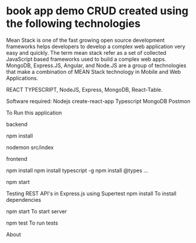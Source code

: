 # book app demo CRUD created using the following technologies 
Mean Stack is one of the fast growing open source development frameworks helps developers to develop a complex web application very easy and quickly. The term mean stack refer as a set of collected JavaScript based frameworks used to build a complex web apps. MongoDB, Express.JS, Angular, and Node.JS are a group of technologies that make a combination of MEAN Stack technology in Mobile and Web Applications.

REACT TYPESCRIPT, NodeJS, Express,  MongoDB, React-Table.

Software required:
Nodejs 
create-react-app
Typescript
MongoDB
Postmon

To Run this application 

backend

npm install

nodemon src/index

frontend

npm install
npm install typescript -g
npm install @types ...

npm start 


Testing REST API's in Express.js using Supertest
npm install
To install dependencies

npm start
To start server

npm test
To run tests

About


